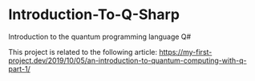 # Introduction-To-Q-Sharp
Introduction to the quantum programming language Q#

This project is related to the following article: 
https://my-first-project.dev/2019/10/05/an-introduction-to-quantum-computing-with-q-part-1/
